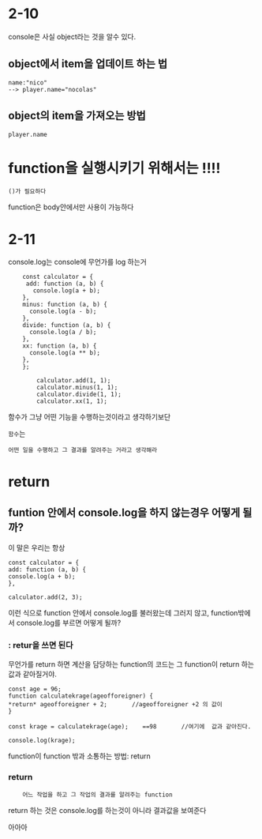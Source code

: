 # 2-10

console은 사실 object라는 것을 알수 있다.

## object에서 item을 업데이트 하는 법

    name:"nico"
    --> player.name="nocolas"

## object의 item을 가져오는 방법

    player.name

# function을 실행시키기 위해서는 !!!!

    ()가 필요하다

function은 body안에서만 사용이 가능하다

# 2-11

console.log는 console에 무언가를 log 하는거

        const calculator = {
         add: function (a, b) {
           console.log(a + b);
        },
        minus: function (a, b) {
          console.log(a - b);
        },
        divide: function (a, b) {
          console.log(a / b);
        },
        xx: function (a, b) {
          console.log(a ** b);
        },
        };

            calculator.add(1, 1);
            calculator.minus(1, 1);
            calculator.divide(1, 1);
            calculator.xx(1, 1);

함수가 그냥 어떤 기능을 수행하는것이라고 생각하기보단

`함수`는

    어떤 일을 수행하고 그 결과를 알려주는 거라고 생각해라

# return

## funtion 안에서 console.log을 하지 않는경우 어떻게 될까?

이 말은 우리는 항상

    const calculator = {
    add: function (a, b) {
    console.log(a + b);
    },

    calculator.add(2, 3);

이런 식으로 function 안에서 console.log를 불러왔는데 그러지 않고,
function밖에서 console.log를 부르면 어떻게 될까?

### : retur을 쓰면 된다

무언가를 return 하면
계산을 담당하는 function의 코드는
그 function이 return 하는 값과 같아질거야.

    const age = 96;
    function calculatekrage(ageofforeigner) {
    *return* ageofforeigner + 2;       //ageofforeigner +2 의 값이
    }

    const krage = calculatekrage(age);    ==98       //여기에  값과 같아진다.

    console.log(krage);

function이 function 밖과 소통하는 방법: return

### return

        어느 작업을 하고 그 작업의 결과를 알려주는 function

return 하는 것은 console.log를 하는것이 아니라 결과값을 보여준다

아아아
